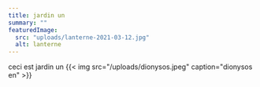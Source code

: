 ```yaml
---
title: jardin un
summary: ""
featuredImage:
  src: "uploads/lanterne-2021-03-12.jpg"
  alt: lanterne
---
```


ceci est jardin un
{{< img src="/uploads/dionysos.jpeg" caption="dionysos en" >}}
